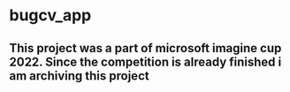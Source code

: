 # bugcv_app


## This project was a part of microsoft imagine cup 2022. Since the competition is already finished i am archiving this project
